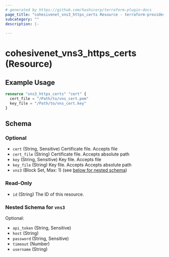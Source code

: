 ```yaml
---
# generated by https://github.com/hashicorp/terraform-plugin-docs
page_title: "cohesivenet_vns3_https_certs Resource - terraform-provider-cohesivenet"
subcategory: ""
description: |-
  
---
```


# cohesivenet_vns3_https_certs (Resource)



## Example Usage

```terraform
resource "vns3_https_certs" "cert" {
  cert_file = "/Path/to/vns_cert.pem"
  key_file = "/Path/to/vns_cert.key"
}
```

<!-- schema generated by tfplugindocs -->
## Schema

### Optional

- `cert` (String, Sensitive) Certificate file. Accepts file
- `cert_file` (String) Certificate file. Accepts absolute path
- `key` (String, Sensitive) Key file. Accepts file
- `key_file` (String) Key file. Accepts Accepts absolute path
- `vns3` (Block Set, Max: 1) (see [below for nested schema](#nestedblock--vns3))

### Read-Only

- `id` (String) The ID of this resource.

<a id="nestedblock--vns3"></a>
### Nested Schema for `vns3`

Optional:

- `api_token` (String, Sensitive)
- `host` (String)
- `password` (String, Sensitive)
- `timeout` (Number)
- `username` (String)


